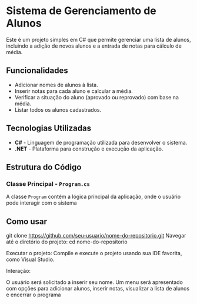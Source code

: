 # Sistema de Gerenciamento de Alunos

Este é um projeto simples em C# que permite gerenciar uma lista de alunos, incluindo a adição de novos alunos e a entrada de notas para cálculo de média.

## Funcionalidades

- Adicionar nomes de alunos à lista.
- Inserir notas para cada aluno e calcular a média.
- Verificar a situação do aluno (aprovado ou reprovado) com base na média.
- Listar todos os alunos cadastrados.

## Tecnologias Utilizadas

- **C#** - Linguagem de programação utilizada para desenvolver o sistema.
- **.NET** - Plataforma para construção e execução da aplicação.

## Estrutura do Código

### Classe Principal - `Program.cs`

A classe `Program` contém a lógica principal da aplicação, onde o usuário pode interagir com o sistema

## Como usar
git clone https://github.com/seu-usuario/nome-do-repositorio.git
Navegar até o diretório do projeto: cd nome-do-repositorio

Executar o projeto: Compile e execute o projeto usando sua IDE favorita, como Visual Studio.

Interação:

O usuário será solicitado a inserir seu nome.
Um menu será apresentado com opções para adicionar alunos, inserir notas, visualizar a lista de alunos e encerrar o programa


